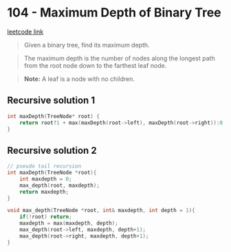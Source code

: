 # 104 - Maximum Depth of Binary Tree

[leetcode link](https://leetcode.com/problems/maximum-depth-of-binary-tree/)

>Given a binary tree, find its maximum depth.

> The maximum depth is the number of nodes along the longest path from the root node down to the farthest leaf node.

>  **Note:** A leaf is a node with no children.

## Recursive solution 1

```cpp
int maxDepth(TreeNode* root) {
    return root?1 + max(maxDepth(root->left), maxDepth(root->right)):0;
}
```
## Recursive solution 2

```cpp
// pseudo tail recursion
int maxDepth(TreeNode *root){
    int maxdepth = 0;
    max_depth(root, maxdepth);
    return maxdepth;
}

void max_depth(TreeNode *root, int& maxdepth, int depth = 1){
    if(!root) return;
    maxdepth = max(maxdepth, depth);
    max_depth(root->left, maxdepth, depth+1);
    max_depth(root->right, maxdepth, depth+1);
}
```
